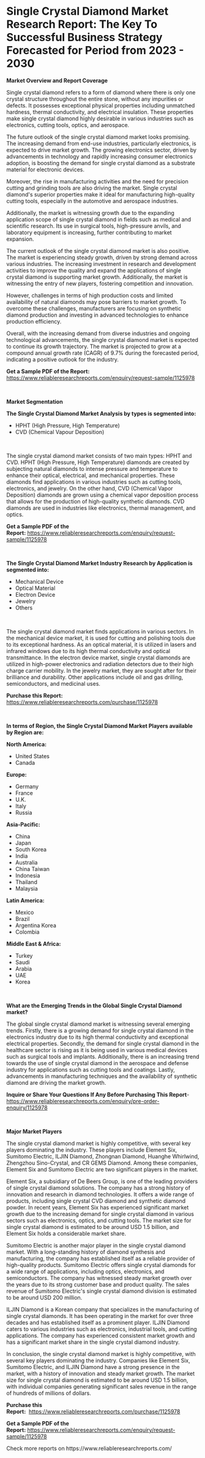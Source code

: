 <p><h1>Single Crystal Diamond Market Research Report: The Key To Successful Business Strategy Forecasted for Period from 2023 - 2030</h1></p><p><strong>Market Overview and Report Coverage</strong></p>
<p><p>Single crystal diamond refers to a form of diamond where there is only one crystal structure throughout the entire stone, without any impurities or defects. It possesses exceptional physical properties including unmatched hardness, thermal conductivity, and electrical insulation. These properties make single crystal diamond highly desirable in various industries such as electronics, cutting tools, optics, and aerospace.</p><p>The future outlook of the single crystal diamond market looks promising. The increasing demand from end-use industries, particularly electronics, is expected to drive market growth. The growing electronics sector, driven by advancements in technology and rapidly increasing consumer electronics adoption, is boosting the demand for single crystal diamond as a substrate material for electronic devices.</p><p>Moreover, the rise in manufacturing activities and the need for precision cutting and grinding tools are also driving the market. Single crystal diamond's superior properties make it ideal for manufacturing high-quality cutting tools, especially in the automotive and aerospace industries.</p><p>Additionally, the market is witnessing growth due to the expanding application scope of single crystal diamond in fields such as medical and scientific research. Its use in surgical tools, high-pressure anvils, and laboratory equipment is increasing, further contributing to market expansion.</p><p>The current outlook of the single crystal diamond market is also positive. The market is experiencing steady growth, driven by strong demand across various industries. The increasing investment in research and development activities to improve the quality and expand the applications of single crystal diamond is supporting market growth. Additionally, the market is witnessing the entry of new players, fostering competition and innovation.</p><p>However, challenges in terms of high production costs and limited availability of natural diamonds may pose barriers to market growth. To overcome these challenges, manufacturers are focusing on synthetic diamond production and investing in advanced technologies to enhance production efficiency.</p><p>Overall, with the increasing demand from diverse industries and ongoing technological advancements, the single crystal diamond market is expected to continue its growth trajectory. The market is projected to grow at a compound annual growth rate (CAGR) of 9.7% during the forecasted period, indicating a positive outlook for the industry.</p></p>
<p><strong>Get a Sample PDF of the Report:</strong> <a href="https://www.reliableresearchreports.com/enquiry/request-sample/1125978">https://www.reliableresearchreports.com/enquiry/request-sample/1125978</a></p>
<p>&nbsp;</p>
<p><strong>Market Segmentation</strong></p>
<p><strong>The Single Crystal Diamond Market Analysis by types is segmented into:</strong></p>
<p><ul><li>HPHT (High Pressure, High Temperature)</li><li>CVD (Chemical Vapour Deposition)</li></ul></p>
<p>&nbsp;</p>
<p><p>The single crystal diamond market consists of two main types: HPHT and CVD. HPHT (High Pressure, High Temperature) diamonds are created by subjecting natural diamonds to intense pressure and temperature to enhance their optical, electrical, and mechanical properties. These diamonds find applications in various industries such as cutting tools, electronics, and jewelry. On the other hand, CVD (Chemical Vapor Deposition) diamonds are grown using a chemical vapor deposition process that allows for the production of high-quality synthetic diamonds. CVD diamonds are used in industries like electronics, thermal management, and optics.</p></p>
<p><strong>Get a Sample PDF of the Report:</strong>&nbsp;<a href="https://www.reliableresearchreports.com/enquiry/request-sample/1125978">https://www.reliableresearchreports.com/enquiry/request-sample/1125978</a></p>
<p>&nbsp;</p>
<p><strong>The Single Crystal Diamond Market Industry Research by Application is segmented into:</strong></p>
<p><ul><li>Mechanical Device</li><li>Optical Material</li><li>Electron Device</li><li>Jewelry</li><li>Others</li></ul></p>
<p>&nbsp;</p>
<p><p>The single crystal diamond market finds applications in various sectors. In the mechanical device market, it is used for cutting and polishing tools due to its exceptional hardness. As an optical material, it is utilized in lasers and infrared windows due to its high thermal conductivity and optical transmittance. In the electron device market, single crystal diamonds are utilized in high-power electronics and radiation detectors due to their high charge carrier mobility. In the jewelry market, they are sought after for their brilliance and durability. Other applications include oil and gas drilling, semiconductors, and medicinal uses.</p></p>
<p><strong>Purchase this Report:</strong>&nbsp; <a href="https://www.reliableresearchreports.com/purchase/1125978">https://www.reliableresearchreports.com/purchase/1125978</a></p>
<p>&nbsp;</p>
<p><strong>In terms of Region, the Single Crystal Diamond Market Players available by Region are:</strong></p>
<p>
    <p> <strong> North America: </strong>
        <ul>
            <li>United States</li>
            <li>Canada</li>
        </ul>
        </p> 
    <p> <strong> Europe: </strong>
        <ul>
            <li>Germany</li>
            <li>France</li>
            <li>U.K.</li>
            <li>Italy</li>
            <li>Russia</li>
        </ul>
        </p> 
    <p> <strong> Asia-Pacific: </strong>
        <ul>
            <li>China</li>
            <li>Japan</li>
            <li>South Korea</li>
            <li>India</li>
            <li>Australia</li>
            <li>China Taiwan</li>
            <li>Indonesia</li>
            <li>Thailand</li>
            <li>Malaysia</li>
        </ul>
        </p> 
    <p> <strong> Latin America: </strong>
        <ul>
            <li>Mexico</li>
            <li>Brazil</li>
            <li>Argentina Korea</li>
            <li>Colombia</li>
        </ul>
        </p> 
    <p> <strong> Middle East & Africa: </strong>
        <ul>
            <li>Turkey</li>
            <li>Saudi</li>
            <li>Arabia</li>
            <li>UAE</li>
            <li>Korea</li>
        </ul>
    </p>
    </p>
<p>&nbsp;</p>
<p><strong>What are the Emerging Trends in the Global Single Crystal Diamond market?</strong></p>
<p><p>The global single crystal diamond market is witnessing several emerging trends. Firstly, there is a growing demand for single crystal diamond in the electronics industry due to its high thermal conductivity and exceptional electrical properties. Secondly, the demand for single crystal diamond in the healthcare sector is rising as it is being used in various medical devices such as surgical tools and implants. Additionally, there is an increasing trend towards the use of single crystal diamond in the aerospace and defense industry for applications such as cutting tools and coatings. Lastly, advancements in manufacturing techniques and the availability of synthetic diamond are driving the market growth.</p></p>
<p><strong>Inquire or Share Your Questions If Any Before Purchasing This Report</strong>- <a href="https://www.reliableresearchreports.com/enquiry/pre-order-enquiry/1125978">https://www.reliableresearchreports.com/enquiry/pre-order-enquiry/1125978</a></p>
<p>&nbsp;</p>
<p><strong>Major Market Players</strong></p>
<p><p>The single crystal diamond market is highly competitive, with several key players dominating the industry. These players include Element Six, Sumitomo Electric, ILJIN Diamond, Zhongnan Diamond, Huanghe Whirlwind, Zhengzhou Sino-Crystal, and CR GEMS Diamond. Among these companies, Element Six and Sumitomo Electric are two significant players in the market.</p><p>Element Six, a subsidiary of De Beers Group, is one of the leading providers of single crystal diamond solutions. The company has a strong history of innovation and research in diamond technologies. It offers a wide range of products, including single crystal CVD diamond and synthetic diamond powder. In recent years, Element Six has experienced significant market growth due to the increasing demand for single crystal diamond in various sectors such as electronics, optics, and cutting tools. The market size for single crystal diamond is estimated to be around USD 1.5 billion, and Element Six holds a considerable market share.</p><p>Sumitomo Electric is another major player in the single crystal diamond market. With a long-standing history of diamond synthesis and manufacturing, the company has established itself as a reliable provider of high-quality products. Sumitomo Electric offers single crystal diamonds for a wide range of applications, including optics, electronics, and semiconductors. The company has witnessed steady market growth over the years due to its strong customer base and product quality. The sales revenue of Sumitomo Electric's single crystal diamond division is estimated to be around USD 200 million.</p><p>ILJIN Diamond is a Korean company that specializes in the manufacturing of single crystal diamonds. It has been operating in the market for over three decades and has established itself as a prominent player. ILJIN Diamond caters to various industries such as electronics, industrial tools, and cutting applications. The company has experienced consistent market growth and has a significant market share in the single crystal diamond industry.</p><p>In conclusion, the single crystal diamond market is highly competitive, with several key players dominating the industry. Companies like Element Six, Sumitomo Electric, and ILJIN Diamond have a strong presence in the market, with a history of innovation and steady market growth. The market size for single crystal diamond is estimated to be around USD 1.5 billion, with individual companies generating significant sales revenue in the range of hundreds of millions of dollars.</p></p>
<p><strong>Purchase this Report:</strong>&nbsp;&nbsp;<a href="https://www.reliableresearchreports.com/purchase/1125978">https://www.reliableresearchreports.com/purchase/1125978</a></p>
<p></p>
<p><strong>Get a Sample PDF of the Report:</strong>&nbsp;<a href="https://www.reliableresearchreports.com/enquiry/request-sample/1125978">https://www.reliableresearchreports.com/enquiry/request-sample/1125978</a></p>
<p>Check more reports on https://www.reliableresearchreports.com/</p>